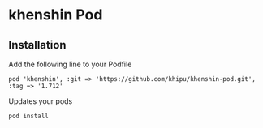 # khenshin Pod

## Installation

Add the following line to your Podfile

    pod 'khenshin', :git => 'https://github.com/khipu/khenshin-pod.git', :tag => '1.712'

Updates your pods

    pod install

